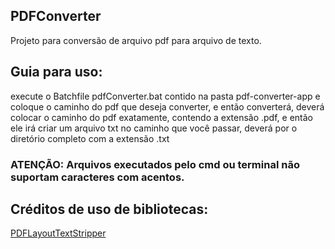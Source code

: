 ## PDFConverter

Projeto para conversão de arquivo pdf para arquivo de texto.

## Guia para uso:
execute o Batchfile pdfConverter.bat contido na pasta pdf-converter-app e coloque o caminho do pdf que deseja converter, e então converterá, deverá colocar o caminho do pdf exatamente, contendo a extensão .pdf, e então ele irá criar um arquivo txt no caminho que você passar, deverá por o diretório completo com a extensão .txt

### ATENÇÃO: Arquivos executados pelo cmd ou terminal não suportam caracteres com acentos.

## Créditos de uso de bibliotecas:

[PDFLayoutTextStripper](https://github.com/JonathanLink/PDFLayoutTextStripper)

